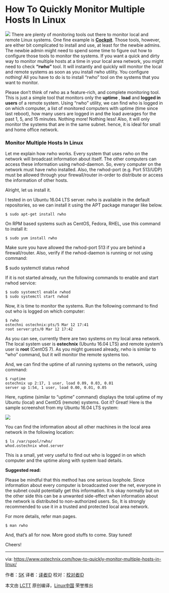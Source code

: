 How To Quickly Monitor Multiple Hosts In Linux
======

![](https://www.ostechnix.com/wp-content/uploads/2018/03/rwho-1-720x340.png)
There are plenty of monitoring tools out there to monitor local and remote Linux systems. One fine example is [**Cockpit**][1]. Those tools, however, are either bit complicated to install and use, at least for the newbie admins. The newbie admin might need to spend some time to figure out how to configure those tools to monitor the systems. If you want a quick and dirty way to monitor multiple hosts at a time in your local area network, you might need to check **“rwho”** tool. It will instantly and quickly will monitor the local and remote systems as soon as you install rwho utility. You configure nothing! All you have to do is to install “rwho” tool on the systems that you want to monitor.

Please don’t think of rwho as a feature-rich, and complete monitoring tool. This is just a simple tool that monitors only the **uptime** , **load** and **logged in users** of a remote system. Using “rwho” utility, we can find who is logged in on which computer, a list of monitored computers with uptime (time since last reboot), how many users are logged in and the load averages for the past 1, 5, and 15 minutes. Nothing more! Nothing less! Also, it will only monitor the systems that are in the same subnet. hence, it is ideal for small and home office network.

### Monitor Multiple Hosts In Linux

Let me explain how rwho works. Every system that uses rwho on the network will broadcast information about itself. The other computers can access these information using rwhod-daemon. So, every computer on the network must have rwho installed. Also, the rwhod-port (e.g. Port 513/UDP) must be allowed through your firewall/router in-order to distribute or access the information of other hosts.

Alright, let us install it.

I tested in on Ubuntu 16.04 LTS server. rwho is available in the default repositories, so we can install it using the APT package manager like below.
```
$ sudo apt-get install rwho

```

On RPM based systems such as CentOS, Fedora, RHEL, use this command to install it:
```
$ sudo yum install rwho

```

Make sure you have allowed the rwhod-port 513 if you are behind a firewall/router. Also, verify if the rwhod-daemon is running or not using command:

$ sudo systemctl status rwhod

If it is not started already, run the following commands to enable and start rwhod service:
```
$ sudo systemctl enable rwhod
$ sudo systemctl start rwhod

```

Now, it is time to monitor the systems. Run the following command to find out who is logged on which computer:
```
$ rwho
ostechni ostechnix:pts/5 Mar 12 17:41
root server:pts/0 Mar 12 17:42

```

As you can see, currently there are two systems on my local area network. The local system user is **ostechnix** (Ubuntu 16.04 LTS) and remote system’s user is **root** (CentOS 7). As you might guessed already, rwho is similar to “who” command, but it will monitor the remote systems too.

And, we can find the uptime of all running systems on the network, using command:
```
$ ruptime
ostechnix up 2:17, 1 user, load 0.09, 0.03, 0.01
server up 1:54, 1 user, load 0.00, 0.01, 0.05

```

Here, ruptime (similar to “uptime” command) displays the total uptime of my Ubuntu (local) and CentOS (remote) systems. Got it? Great! Here is the sample screenshot from my Ubuntu 16.04 LTS system:

![][3]

You can find the information about all other machines in the local area network in the following location:
```
$ ls /var/spool/rwho/
whod.ostechnix whod.server

```

This is a small, yet very useful to find out who is logged in on which computer and the uptime along with system load details.

**Suggested read:**

Please be mindful that this method has one serious loophole. Since information about every computer is broadcasted over the net, everyone in the subnet could potentially get this information. It is okay normally but on the other side this can be a unwanted side-effect when information about the network is distributed to non-authorized users. So, It is strongly recommended to use it in a trusted and protected local area network.

For more details, refer man pages.
```
$ man rwho

```

And, that’s all for now. More good stuffs to come. Stay tuned!

Cheers!



--------------------------------------------------------------------------------

via: https://www.ostechnix.com/how-to-quickly-monitor-multiple-hosts-in-linux/

作者：[SK][a]
译者：[译者ID](https://github.com/译者ID)
校对：[校对者ID](https://github.com/校对者ID)

本文由 [LCTT](https://github.com/LCTT/TranslateProject) 原创编译，[Linux中国](https://linux.cn/) 荣誉推出

[a]:https://www.ostechnix.com/author/sk/
[1]:https://www.ostechnix.com/cockpit-monitor-administer-linux-servers-via-web-browser/
[2]:data:image/gif;base64,R0lGODlhAQABAIAAAAAAAP///yH5BAEAAAAALAAAAAABAAEAAAIBRAA7
[3]:http://www.ostechnix.com/wp-content/uploads/2018/03/rwho.png
[4]:https://www.ostechnix.com/how-to-quickly-monitor-multiple-hosts-in-linux/?share=reddit (Click to share on Reddit)
[5]:https://www.ostechnix.com/how-to-quickly-monitor-multiple-hosts-in-linux/?share=twitter (Click to share on Twitter)
[6]:https://www.ostechnix.com/how-to-quickly-monitor-multiple-hosts-in-linux/?share=facebook (Click to share on Facebook)
[7]:https://www.ostechnix.com/how-to-quickly-monitor-multiple-hosts-in-linux/?share=google-plus-1 (Click to share on Google+)
[8]:https://www.ostechnix.com/how-to-quickly-monitor-multiple-hosts-in-linux/?share=linkedin (Click to share on LinkedIn)
[9]:https://www.ostechnix.com/how-to-quickly-monitor-multiple-hosts-in-linux/?share=pocket (Click to share on Pocket)
[10]:https://api.whatsapp.com/send?text=How%20To%20Quickly%20Monitor%20Multiple%20Hosts%20In%20Linux%20https%3A%2F%2Fwww.ostechnix.com%2Fhow-to-quickly-monitor-multiple-hosts-in-linux%2F (Click to share on WhatsApp)
[11]:https://www.ostechnix.com/how-to-quickly-monitor-multiple-hosts-in-linux/?share=telegram (Click to share on Telegram)
[12]:https://www.ostechnix.com/how-to-quickly-monitor-multiple-hosts-in-linux/?share=email (Click to email this to a friend)
[13]:https://www.ostechnix.com/how-to-quickly-monitor-multiple-hosts-in-linux/#print (Click to print)
